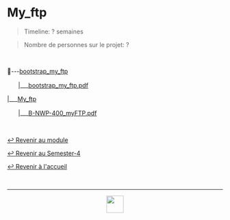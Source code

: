 # My_ftp

> Timeline: ? semaines

> Nombre de personnes sur le projet: ?

<br>

📂---[bootstrap_my_ftp](https://github.com/Studio-17/Epitech-Subjects/tree/main/Semester-4/B-NWP-400/My_ftp/bootstrap_my_ftp)

ㅤㅤ|\_\_\_[bootstrap_my_ftp.pdf](https://github.com/Studio-17/Epitech-Subjects/blob/main/Semester-4/B-NWP-400/My_ftp/bootstrap_my_ftp/bootstrap_my_ftp.pdf)

|\_\_\_[My_ftp](https://github.com/Studio-17/Epitech-Subjects/tree/main/Semester-4/B-NWP-400/My_ftp/My_ftp)

ㅤㅤ|\_\_\_[B-NWP-400_myFTP.pdf](https://github.com/Studio-17/Epitech-Subjects/blob/main/Semester-4/B-NWP-400/My_ftp/My_ftp/B-NWP-400_myFTP.pdf)


<br>

[↩️ Revenir au module](https://github.com/Studio-17/Epitech-Subjects/tree/main/Semester-4/B-NWP-400)

[↩️ Revenir au Semester-4](https://github.com/Studio-17/Epitech-Subjects/tree/main/Semester-4)

[↩️ Revenir à l'accueil](https://github.com/Studio-17/Epitech-Subjects)

<br>

---

<div align="center">

<a href="https://github.com/Studio-17" target="_blank"><img src="../../../assets/voc17.gif" width="40"></a>

</div>